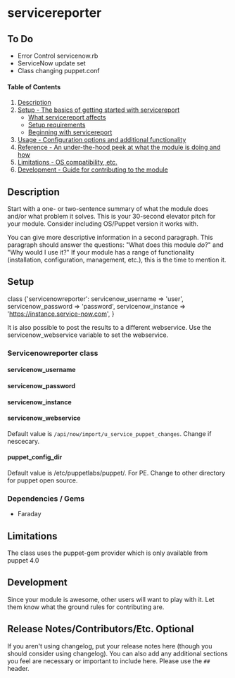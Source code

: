 # servicereporter

## To Do
* Error Control servicenow.rb
* ServiceNow update set
* Class changing puppet.conf

#### Table of Contents

1. [Description](#description)
1. [Setup - The basics of getting started with servicereport](#setup)
    * [What servicereport affects](#what-servicereport-affects)
    * [Setup requirements](#setup-requirements)
    * [Beginning with servicereport](#beginning-with-servicereport)
1. [Usage - Configuration options and additional functionality](#usage)
1. [Reference - An under-the-hood peek at what the module is doing and how](#reference)
1. [Limitations - OS compatibility, etc.](#limitations)
1. [Development - Guide for contributing to the module](#development)

## Description

Start with a one- or two-sentence summary of what the module does and/or what
problem it solves. This is your 30-second elevator pitch for your module.
Consider including OS/Puppet version it works with.

You can give more descriptive information in a second paragraph. This paragraph
should answer the questions: "What does this module *do*?" and "Why would I use
it?" If your module has a range of functionality (installation, configuration,
management, etc.), this is the time to mention it.

## Setup


class {'servicenowreporter':
  servicenow_username => 'user',
  servicenow_password => 'password',
  servicenow_instance => 'https://instance.service-now.com',
}

It is also possible to post the results to a different webservice. Use the servicenow_webservice variable to set the webservice.

### Servicenowreporter class ###
#### servicenow_username ####
#### servicenow_password ####
#### servicenow_instance ####
#### servicenow_webservice ####
Default value is ```/api/now/import/u_service_puppet_changes```. Change if nescecary.
#### puppet_config_dir ####
Default value is /etc/puppetlabs/puppet/. For PE. Change to other directory for puppet open source.

### Dependencies / Gems ###
* Faraday

## Limitations

The class uses the puppet-gem provider which is only available from puppet 4.0

## Development

Since your module is awesome, other users will want to play with it. Let them
know what the ground rules for contributing are.

## Release Notes/Contributors/Etc. **Optional**

If you aren't using changelog, put your release notes here (though you should
consider using changelog). You can also add any additional sections you feel
are necessary or important to include here. Please use the `## ` header.
